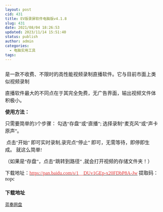 ```yaml
---
layout: post
cid: 431
title: EV版录屏软件电脑版v4.1.8
slug: 431
date: 2021/08/04 18:26:53
updated: 2023/11/14 15:51:40
status: publish
author: admin
categories: 
  - 电脑实用工具
tags: 
---
```



<div alt="潮男心博客 www.cnx0.com">
	<p>
		<a class="pics" href="https://djblog.cn/upload/1/888552/images/20210804/20210804145528182818.jpg" rel="pics"><img src="http://www.aishoujizy.com/upload/1/888552/images/20210804/20210804145528182818.jpg" class="scrollLoading" data-url="/upload/1/888552/images/20210804/20210804145528182818.jpg" alt="" /></a> 
	</p>
	<p>
		<span style="font-size:16px;font-family:&quot;">是一款不收费、不限时的高性能视频录制直播软件。它与目前市面上类似视频录制</span> 
	</p>
	<p>
		<span style="font-size:16px;font-family:&quot;">直播软件最大的不同点在于其完全免费，无广告界面，输出视频文件体积极小。</span><span style="font-size:16px;font-family:&quot;"></span> 
	</p>
	<p>
		<span style="font-size:16px;font-family:&quot;"><strong>使用方法：</strong></span> 
	</p>
	<p>
		<span style="font-size:16px;font-family:&quot;">只需要简单的3个步骤： 勾选“存盘”或“直播”; 选择录制“麦克风”或“声卡原声”。</span> 
	</p>
	<p>
		<span style="font-size:16px;font-family:&quot;">&nbsp;点击"开始" 即可实时录制,录完点“停止” 即可，无需等待，即停即生成。 就这么简单!&nbsp;</span> 
	</p>
	<p>
		<span style="font-size:16px;font-family:&quot;">（如果是“存盘”，点击“跳转到路径” ,就会打开视频的存储文件夹！）</span><span style="font-size:16px;font-family:&quot;"></span> 
	</p>
	<p>
		<span style="font-size:16px;font-family:&quot;">下载地址：<a href="https://pan.baidu.com/s/1__DUv1GEp-x20FDbP8A-Jw" target="_blank"><span style="color:#E53333;">https://pan.baidu.com/s/1__DUv1GEp-x20FDbP8A-Jw</span></a> 提取码：nopc</span><span style="font-size:16px;font-family:&quot;"></span> 
	</p>
	<div id="fengexuxian">
	</div>
	<div class="page-content-intro main-article">
		<div class="down-url-wrap">
			<h3 class="tit">
				<i class="ico"></i>下载地址
			</h3>
<a href="https://djblog.cn/admin/#down" onclick="window.open('https://asj.lanzoui.com/i8Gnms7xmbg');return false;" class="sbtn" title=""><i class="ico"></i><i class="line"></i>蓝奏网盘</a> &nbsp;
		</div>
	</div>
</div>